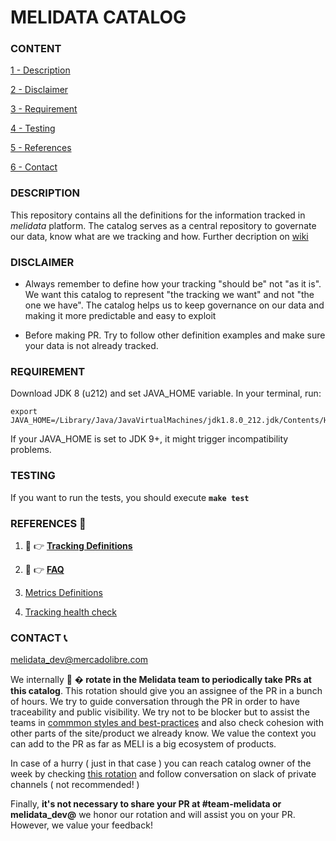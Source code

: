 # MELIDATA CATALOG

### CONTENT

[1 - Description](#description)

[2 - Disclaimer](#disclaimer)

[3 - Requirement](#requirement)

[4 - Testing](#testing)

[5 - References](#references)

[6 - Contact](#contact)


### DESCRIPTION

This repository contains all the definitions for the information tracked in *melidata* platform. The catalog serves as a central repository to governate our data, know what are we tracking and how. Further decription on [wiki](https://sites.google.com/mercadolibre.com/melidata/tracking/melidata-catalog)

### DISCLAIMER

- Always remember to define how your tracking "should be" not "as it is". We want this catalog to represent "the tracking we want" and not "the one we have". The catalog helps us to keep governance on our data and making it more predictable and easy to exploit

- Before making PR. Try to follow other definition examples and make sure your data is not already tracked.

### REQUIREMENT

Download JDK 8 (u212) and set JAVA_HOME variable. In your terminal, run:

```
export JAVA_HOME=/Library/Java/JavaVirtualMachines/jdk1.8.0_212.jdk/Contents/Home
```

If your JAVA_HOME is set to JDK 9+, it might trigger incompatibility problems.

### TESTING

If you want to run the tests, you should execute **```make test```**

### REFERENCES 📖

1. 📖  👉 [**Tracking Definitions**](https://github.com/mercadolibre/fury_melidata-catalog-definitions/wiki/Tracking-Style-Guide)

2. 📖  👉 [**FAQ**](https://github.com/mercadolibre/fury_melidata-catalog-definitions/wiki/FAQ)

3. [Metrics Definitions](https://github.com/mercadolibre/fury_melidata-catalog-definitions/wiki/New-Metric)

4. [Tracking health check](https://github.com/mercadolibre/fury_melidata-catalog-definitions/wiki/Catalog-health-check)


### CONTACT 📞
<melidata_dev@mercadolibre.com>

We internally 🔄  **� rotate in the Melidata team to periodically take PRs at this catalog**. This rotation should give you an assignee of the PR in a bunch of hours. We try to guide conversation through the PR in order to have traceability and public visibility. We try not to be blocker but to assist the teams in [commmon styles and best-practices](https://github.com/mercadolibre/fury_melidata-catalog-definitions/wiki/Tracking-Style-Guide) and also check cohesion with other parts of the site/product we already know. We value the context you can add to the PR as far as MELI is a big ecosystem of products.

In case of a hurry ( just in that case ) you can reach catalog owner of the week by checking [this rotation](https://nasdaq-meli.app.opsgenie.com/settings/schedule/detail/e9e18d88-3536-4572-9351-6ab680d4b1ed) and follow conversation on slack of private channels ( not recommended! )

Finally, **it's not necessary to share your PR at #team-melidata or melidata_dev@** we honor our rotation and will assist you on your PR. However, we value your feedback!
